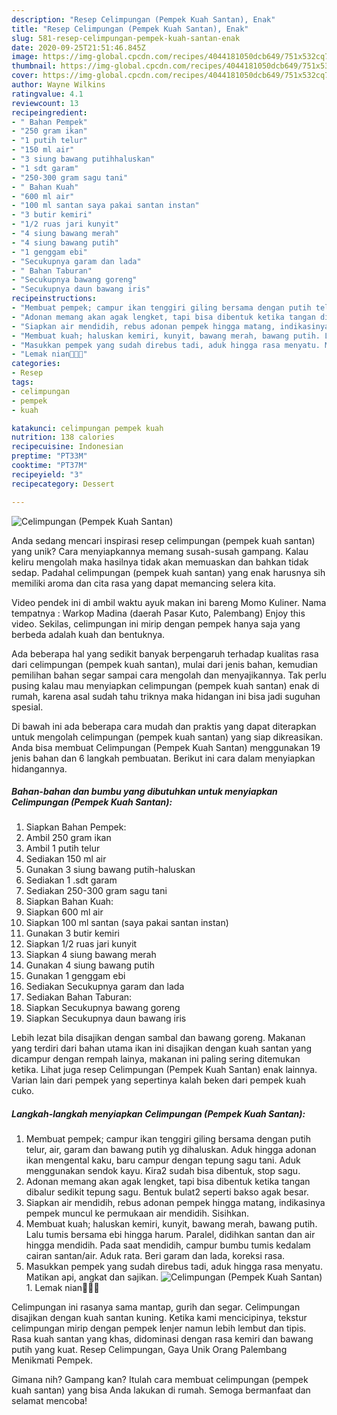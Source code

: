 ```yaml
---
description: "Resep Celimpungan (Pempek Kuah Santan), Enak"
title: "Resep Celimpungan (Pempek Kuah Santan), Enak"
slug: 581-resep-celimpungan-pempek-kuah-santan-enak
date: 2020-09-25T21:51:46.845Z
image: https://img-global.cpcdn.com/recipes/4044181050dcb649/751x532cq70/celimpungan-pempek-kuah-santan-foto-resep-utama.jpg
thumbnail: https://img-global.cpcdn.com/recipes/4044181050dcb649/751x532cq70/celimpungan-pempek-kuah-santan-foto-resep-utama.jpg
cover: https://img-global.cpcdn.com/recipes/4044181050dcb649/751x532cq70/celimpungan-pempek-kuah-santan-foto-resep-utama.jpg
author: Wayne Wilkins
ratingvalue: 4.1
reviewcount: 13
recipeingredient:
- " Bahan Pempek"
- "250 gram ikan"
- "1 putih telur"
- "150 ml air"
- "3 siung bawang putihhaluskan"
- "1 sdt garam"
- "250-300 gram sagu tani"
- " Bahan Kuah"
- "600 ml air"
- "100 ml santan saya pakai santan instan"
- "3 butir kemiri"
- "1/2 ruas jari kunyit"
- "4 siung bawang merah"
- "4 siung bawang putih"
- "1 genggam ebi"
- "Secukupnya garam dan lada"
- " Bahan Taburan"
- "Secukupnya bawang goreng"
- "Secukupnya daun bawang iris"
recipeinstructions:
- "Membuat pempek; campur ikan tenggiri giling bersama dengan putih telur, air, garam dan bawang putih yg dihaluskan. Aduk hingga adonan ikan mengental kaku, baru campur dengan tepung sagu tani. Aduk menggunakan sendok kayu. Kira2 sudah bisa dibentuk, stop sagu."
- "Adonan memang akan agak lengket, tapi bisa dibentuk ketika tangan dibalur sedikit tepung sagu. Bentuk bulat2 seperti bakso agak besar."
- "Siapkan air mendidih, rebus adonan pempek hingga matang, indikasinya pempek muncul ke permukaan air mendidih. Sisihkan."
- "Membuat kuah; haluskan kemiri, kunyit, bawang merah, bawang putih. Lalu tumis bersama ebi hingga harum. Paralel, didihkan santan dan air hingga mendidih. Pada saat mendidih, campur bumbu tumis kedalam cairan santan/air. Aduk rata. Beri garam dan lada, koreksi rasa."
- "Masukkan pempek yang sudah direbus tadi, aduk hingga rasa menyatu. Matikan api, angkat dan sajikan."
- "Lemak nian🤤🤤🤤"
categories:
- Resep
tags:
- celimpungan
- pempek
- kuah

katakunci: celimpungan pempek kuah 
nutrition: 138 calories
recipecuisine: Indonesian
preptime: "PT33M"
cooktime: "PT37M"
recipeyield: "3"
recipecategory: Dessert

---
```



![Celimpungan (Pempek Kuah Santan)](https://img-global.cpcdn.com/recipes/4044181050dcb649/751x532cq70/celimpungan-pempek-kuah-santan-foto-resep-utama.jpg)

Anda sedang mencari inspirasi resep celimpungan (pempek kuah santan) yang unik? Cara menyiapkannya memang susah-susah gampang. Kalau keliru mengolah maka hasilnya tidak akan memuaskan dan bahkan tidak sedap. Padahal celimpungan (pempek kuah santan) yang enak harusnya sih memiliki aroma dan cita rasa yang dapat memancing selera kita.

Video pendek ini di ambil waktu ayuk makan ini bareng Momo Kuliner. Nama tempatnya : Warkop Madina (daerah Pasar Kuto, Palembang) Enjoy this video. Sekilas, celimpungan ini mirip dengan pempek hanya saja yang berbeda adalah kuah dan bentuknya.

Ada beberapa hal yang sedikit banyak berpengaruh terhadap kualitas rasa dari celimpungan (pempek kuah santan), mulai dari jenis bahan, kemudian pemilihan bahan segar sampai cara mengolah dan menyajikannya. Tak perlu pusing kalau mau menyiapkan celimpungan (pempek kuah santan) enak di rumah, karena asal sudah tahu triknya maka hidangan ini bisa jadi suguhan spesial.


Di bawah ini ada beberapa cara mudah dan praktis yang dapat diterapkan untuk mengolah celimpungan (pempek kuah santan) yang siap dikreasikan. Anda bisa membuat Celimpungan (Pempek Kuah Santan) menggunakan 19 jenis bahan dan 6 langkah pembuatan. Berikut ini cara dalam menyiapkan hidangannya.

<!--inarticleads1-->

##### Bahan-bahan dan bumbu yang dibutuhkan untuk menyiapkan Celimpungan (Pempek Kuah Santan):

1. Siapkan  Bahan Pempek:
1. Ambil 250 gram ikan
1. Ambil 1 putih telur
1. Sediakan 150 ml air
1. Gunakan 3 siung bawang putih-haluskan
1. Sediakan 1 .sdt garam
1. Sediakan 250-300 gram sagu tani
1. Siapkan  Bahan Kuah:
1. Siapkan 600 ml air
1. Siapkan 100 ml santan (saya pakai santan instan)
1. Gunakan 3 butir kemiri
1. Siapkan 1/2 ruas jari kunyit
1. Siapkan 4 siung bawang merah
1. Gunakan 4 siung bawang putih
1. Gunakan 1 genggam ebi
1. Sediakan Secukupnya garam dan lada
1. Sediakan  Bahan Taburan:
1. Siapkan Secukupnya bawang goreng
1. Siapkan Secukupnya daun bawang iris


Lebih lezat bila disajikan dengan sambal dan bawang goreng. Makanan yang terdiri dari bahan utama ikan ini disajikan dengan kuah santan yang dicampur dengan rempah lainya, makanan ini paling sering ditemukan ketika. Lihat juga resep Celimpungan (Pempek Kuah Santan) enak lainnya. Varian lain dari pempek yang sepertinya kalah beken dari pempek kuah cuko. 

<!--inarticleads2-->

##### Langkah-langkah menyiapkan Celimpungan (Pempek Kuah Santan):

1. Membuat pempek; campur ikan tenggiri giling bersama dengan putih telur, air, garam dan bawang putih yg dihaluskan. Aduk hingga adonan ikan mengental kaku, baru campur dengan tepung sagu tani. Aduk menggunakan sendok kayu. Kira2 sudah bisa dibentuk, stop sagu.
1. Adonan memang akan agak lengket, tapi bisa dibentuk ketika tangan dibalur sedikit tepung sagu. Bentuk bulat2 seperti bakso agak besar.
1. Siapkan air mendidih, rebus adonan pempek hingga matang, indikasinya pempek muncul ke permukaan air mendidih. Sisihkan.
1. Membuat kuah; haluskan kemiri, kunyit, bawang merah, bawang putih. Lalu tumis bersama ebi hingga harum. Paralel, didihkan santan dan air hingga mendidih. Pada saat mendidih, campur bumbu tumis kedalam cairan santan/air. Aduk rata. Beri garam dan lada, koreksi rasa.
1. Masukkan pempek yang sudah direbus tadi, aduk hingga rasa menyatu. Matikan api, angkat dan sajikan.
<img src="//assets-global.cpcdn.com/assets/icons/button_play-2c75c40dde080a61004c1f40b05d8f140eaff45d7e9e6481dc71c63d2e7c4909.png" alt="Celimpungan (Pempek Kuah Santan)">1. Lemak nian🤤🤤🤤


Celimpungan ini rasanya sama mantap, gurih dan segar. Celimpungan disajikan dengan kuah santan kuning. Ketika kami mencicipinya, tekstur celimpungan mirip dengan pempek lenjer namun lebih lembut dan tipis. Rasa kuah santan yang khas, didominasi dengan rasa kemiri dan bawang putih yang kuat. Resep Celimpungan, Gaya Unik Orang Palembang Menikmati Pempek. 

Gimana nih? Gampang kan? Itulah cara membuat celimpungan (pempek kuah santan) yang bisa Anda lakukan di rumah. Semoga bermanfaat dan selamat mencoba!
